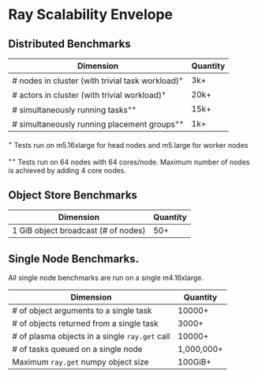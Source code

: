 # Ray Scalability Envelope

## Distributed Benchmarks

| Dimension                                                    | Quantity |
| ---------                                                    | -------- |
| # nodes in cluster (with trivial task workload)<sup>+</sup>  | 3k+      |
| # actors in cluster (with trivial workload)<sup>+</sup>      | 20k+     |
| # simultaneously running tasks<sup>++</sup>                  | 15k+     |
| # simultaneously running placement groups<sup>++</sup>       | 1k+      |

<sup>+</sup> Tests run on m5.16xlarge for head nodes and m5.large for worker nodes

<sup>++</sup> Tests run on 64 nodes with 64 cores/node. Maximum number of nodes is achieved by adding 4 core nodes.


## Object Store Benchmarks

| Dimension                           | Quantity |
| ---------                           | -------- |
| 1 GiB object broadcast (# of nodes) | 50+      |


## Single Node Benchmarks.

All single node benchmarks are run on a single m4.16xlarge.

| Dimension                                      | Quantity   |
| ---------                                      | --------   |
| # of object arguments to a single task         | 10000+     |
| # of objects returned from a single task       | 3000+      |
| # of plasma objects in a single `ray.get` call | 10000+     |
| # of tasks queued on a single node             | 1,000,000+ |
| Maximum `ray.get` numpy object size            | 100GiB+    |
